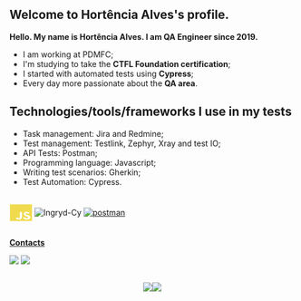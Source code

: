 ## Welcome to Hortência Alves's profile.
**Hello. My name is Hortência Alves. I am QA Engineer since 2019.**

- I am working at PDMFC;
- I'm studying to take the **CTFL Foundation certification**;
- I started with automated tests using **Cypress**;
- Every day more passionate about the **QA area**.

## Technologies/tools/frameworks I use in my tests
- Task management: Jira and Redmine;
- Test management: Testlink, Zephyr, Xray and test IO;
- API Tests: Postman;
- Programming language: Javascript;
- Writing test scenarios: Gherkin;
- Test Automation: Cypress.
 <div style="display: inline_block"><br>
 <img align="center" alt="Ingryd-Js" height="30" width="40" src="https://raw.githubusercontent.com/devicons/devicon/master/icons/javascript/javascript-plain.svg">
<img align="center" alt="Ingryd-Cy" height="30" width="60" src="https://miro.medium.com/max/600/1*liFVAWAgD-TrAQjbxsVBcA.png">
<a href="https://www.postman.com/" target="_blank"> <img align="center" src="https://www.vectorlogo.zone/logos/getpostman/getpostman-icon.svg" alt="postman" width="40" height="40"/> </p>
</div>
 
 ##
  
 **Contacts**
 

  <div> 
  <a href="https://www.linkedin.com/in/hortencialves" target="_blank"><img src="https://img.shields.io/badge/-LinkedIn-%230077B5?style=for-the-badge&logo=linkedin&logoColor=white" target="_blank"></a> 
  <a href = "mailto:hortencialves@gmail.com"><img src="https://img.shields.io/badge/-Gmail-%23333?style=for-the-badge&logo=gmail&logoColor=white" target="_blank"></a>
</div>

##

<div align="center">
<a href="https://github.com/hortencialves"><img height="180em" src="https://github-readme-stats.vercel.app/api?username=hortencialves&show_icons=true&theme=dracula&include_all_commits=true&count_private=true"/><img height="180em" src="https://github-readme-stats.vercel.app/api/top-langs/?username=hortencialves&layout=compact&langs_count=7&theme=dracula"/></div>
